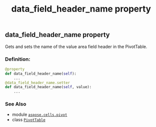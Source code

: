 ﻿---
title: data_field_header_name property
second_title: Aspose.Cells for Python via .NET API References
description: 
type: docs
weight: 440
url: /aspose.cells.pivot/pivottable/data_field_header_name/
is_root: false
---

## data_field_header_name property


Gets and sets the name of the value area field header in the PivotTable.
### Definition:
```python
@property
def data_field_header_name(self):
    ...
@data_field_header_name.setter
def data_field_header_name(self, value):
    ...
```

### See Also
* module [`aspose.cells.pivot`](../../)
* class [`PivotTable`](/cells/python-net/aspose.cells.pivot/pivottable)
